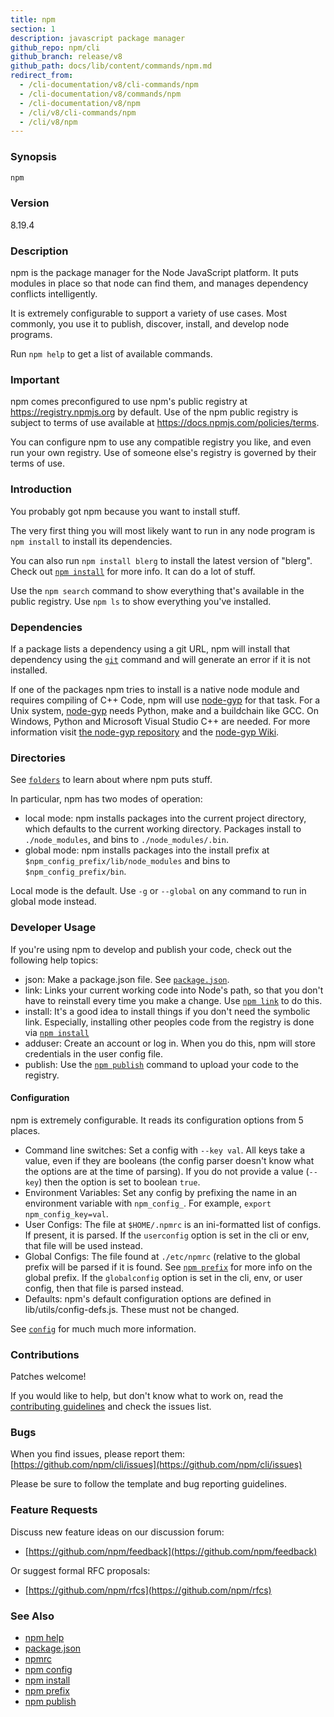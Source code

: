 ```yaml
---
title: npm
section: 1
description: javascript package manager
github_repo: npm/cli
github_branch: release/v8
github_path: docs/lib/content/commands/npm.md
redirect_from:
  - /cli-documentation/v8/cli-commands/npm
  - /cli-documentation/v8/commands/npm
  - /cli-documentation/v8/npm
  - /cli/v8/cli-commands/npm
  - /cli/v8/npm
---
```


### Synopsis

```bash
npm
```

### Version

8.19.4

### Description

npm is the package manager for the Node JavaScript platform. It puts modules in place so that node can find them, and manages dependency conflicts intelligently.

It is extremely configurable to support a variety of use cases. Most commonly, you use it to publish, discover, install, and develop node programs.

Run `npm help` to get a list of available commands.

### Important

npm comes preconfigured to use npm's public registry at https://registry.npmjs.org by default. Use of the npm public registry is subject to terms of use available at https://docs.npmjs.com/policies/terms.

You can configure npm to use any compatible registry you like, and even run your own registry. Use of someone else's registry is governed by their terms of use.

### Introduction

You probably got npm because you want to install stuff.

The very first thing you will most likely want to run in any node program is `npm install` to install its dependencies.

You can also run `npm install blerg` to install the latest version of "blerg". Check out [`npm install`](/cli/v8/commands/npm-install) for more info. It can do a lot of stuff.

Use the `npm search` command to show everything that's available in the public registry. Use `npm ls` to show everything you've installed.

### Dependencies

If a package lists a dependency using a git URL, npm will install that dependency using the [`git`](https://github.com/git-guides/install-git) command and will generate an error if it is not installed.

If one of the packages npm tries to install is a native node module and requires compiling of C++ Code, npm will use [node-gyp](https://github.com/nodejs/node-gyp) for that task. For a Unix system, [node-gyp](https://github.com/nodejs/node-gyp) needs Python, make and a buildchain like GCC. On Windows, Python and Microsoft Visual Studio C++ are needed. For more information visit [the node-gyp repository](https://github.com/nodejs/node-gyp) and the [node-gyp Wiki](https://github.com/nodejs/node-gyp/wiki).

### Directories

See [`folders`](/cli/v8/configuring-npm/folders) to learn about where npm puts stuff.

In particular, npm has two modes of operation:

- local mode: npm installs packages into the current project directory, which defaults to the current working directory. Packages install to `./node_modules`, and bins to `./node_modules/.bin`.
- global mode: npm installs packages into the install prefix at `$npm_config_prefix/lib/node_modules` and bins to `$npm_config_prefix/bin`.

Local mode is the default. Use `-g` or `--global` on any command to run in global mode instead.

### Developer Usage

If you're using npm to develop and publish your code, check out the following help topics:

- json: Make a package.json file. See [`package.json`](/cli/v8/configuring-npm/package-json).
- link: Links your current working code into Node's path, so that you don't have to reinstall every time you make a change. Use [`npm link`](/cli/v8/commands/npm-link) to do this.
- install: It's a good idea to install things if you don't need the symbolic link. Especially, installing other peoples code from the registry is done via [`npm install`](/cli/v8/commands/npm-install)
- adduser: Create an account or log in. When you do this, npm will store credentials in the user config file.
- publish: Use the [`npm publish`](/cli/v8/commands/npm-publish) command to upload your code to the registry.

#### Configuration

npm is extremely configurable. It reads its configuration options from 5 places.

- Command line switches: Set a config with `--key val`. All keys take a value, even if they are booleans (the config parser doesn't know what the options are at the time of parsing). If you do not provide a value (`--key`) then the option is set to boolean `true`.
- Environment Variables: Set any config by prefixing the name in an environment variable with `npm_config_`. For example, `export npm_config_key=val`.
- User Configs: The file at `$HOME/.npmrc` is an ini-formatted list of configs. If present, it is parsed. If the `userconfig` option is set in the cli or env, that file will be used instead.
- Global Configs: The file found at `./etc/npmrc` (relative to the global prefix will be parsed if it is found. See [`npm prefix`](/cli/v8/commands/npm-prefix) for more info on the global prefix. If the `globalconfig` option is set in the cli, env, or user config, then that file is parsed instead.
- Defaults: npm's default configuration options are defined in lib/utils/config-defs.js. These must not be changed.

See [`config`](/cli/v8/using-npm/config) for much much more information.

### Contributions

Patches welcome!

If you would like to help, but don't know what to work on, read the [contributing guidelines](https://github.com/npm/cli/blob/latest/CONTRIBUTING.md) and check the issues list.

### Bugs

When you find issues, please report them: [https://github.com/npm/cli/issues](https://github.com/npm/cli/issues)

Please be sure to follow the template and bug reporting guidelines.

### Feature Requests

Discuss new feature ideas on our discussion forum:

- [https://github.com/npm/feedback](https://github.com/npm/feedback)

Or suggest formal RFC proposals:

- [https://github.com/npm/rfcs](https://github.com/npm/rfcs)

### See Also

- [npm help](/cli/v8/commands/npm-help)
- [package.json](/cli/v8/configuring-npm/package-json)
- [npmrc](/cli/v8/configuring-npm/npmrc)
- [npm config](/cli/v8/commands/npm-config)
- [npm install](/cli/v8/commands/npm-install)
- [npm prefix](/cli/v8/commands/npm-prefix)
- [npm publish](/cli/v8/commands/npm-publish)
